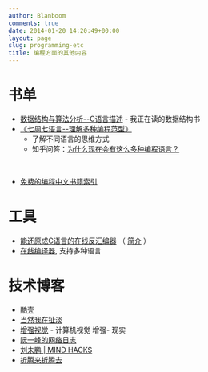 ```yaml
---
author: Blanboom
comments: true
date: 2014-01-20 14:20:49+00:00
layout: page
slug: programming-etc
title: 编程方面的其他内容
---
```


# 书单
- [数据结构与算法分析--C语言描述](http://book.douban.com/subject/1139426/) - 我正在读的数据结构书
- [《七周七语言--理解多种编程范型》](http://book.douban.com/subject/10555435/)
	- 了解不同语言的思维方式
	- 知乎问答：[为什么现在会有这么多种编程语言？](http://www.zhihu.com/question/20104312)

<br />

- [免费的编程中文书籍索引](https://github.com/justjavac/free-programming-books-zh_CN)
	
# 工具
- [能还原成C语言的在线反汇编器](http://decompiler.fit.vutbr.cz/decompilation-run/) （ [简介](http://www.lijingquan.net/online-decompile-to-clang.html) ）
- [在线编译器](http://ideone.com), 支持多种语言
	
# 技术博客
- [酷壳](http://coolshell.cn)
- [当然我在扯淡](http://www.yinwang.org)
- [增强视觉](http://www.cvchina.info) - 计算机视觉 增强- 现实
- [阮一峰的网络日志](http://www.ruanyifeng.com/blog/)
- [刘未鹏 | MIND HACKS](http://mindhacks.cn)
- [折腾来折腾去](http://pikipity.github.io)


